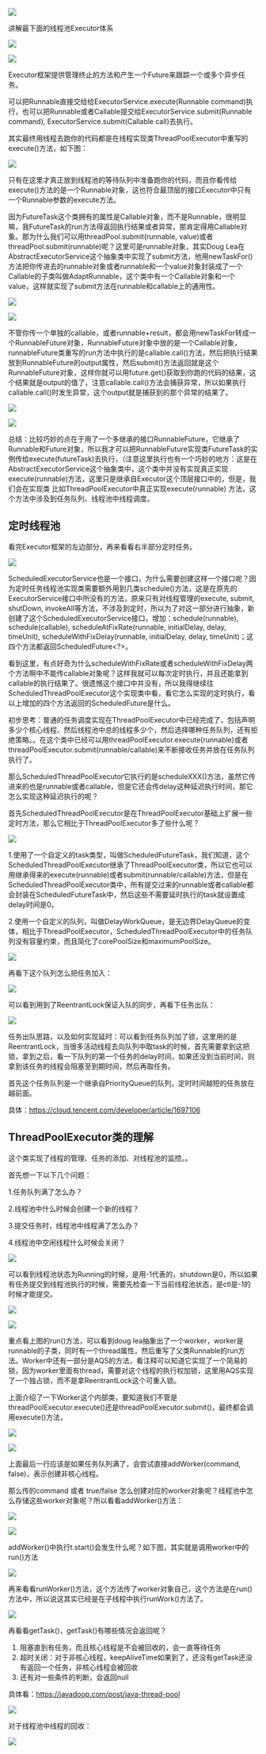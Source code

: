 ![](https://winterliublog.oss-cn-beijing.aliyuncs.com/notes/20211022151457.png)

讲解最下面的线程池Executor体系

![](https://winterliublog.oss-cn-beijing.aliyuncs.com/notes/20211020145104.png)

![](https://winterliublog.oss-cn-beijing.aliyuncs.com/notes/20211020145157.png)

Executor框架提供管理终止的方法和产生一个Future来跟踪一个或多个异步任务。

可以把Runnable直接交给给ExecutorService.execute(Runnable command)执行，也可以把Runnable或者Callable提交给ExecutorService.submit(Runnable command), ExecutorService.submit(Callable call)去执行。

其实最终用线程去跑你的代码都是在线程实现类ThreadPoolExecutor中重写的execute()方法，如下图：

![](https://winterliublog.oss-cn-beijing.aliyuncs.com/notes/20211020155647.png)

只有在这里才真正放到线程池的等待队列中准备跑你的代码，而且你看传给execute()方法的是一个Runnable对象，这也符合最顶层的接口Executor中只有一个Runnable参数的execute方法。

因为FutureTask这个类拥有的属性是Callable对象，而不是Runnable，很明显嘛，我FutureTask的run方法得返回执行结果或者异常，那肯定得用Callable对象。那为什么我们可以用threadPool.submit(runnable, value)或者threadPool.submit(runnable)呢？这里可是runnable对象，其实Doug Lea在AbstractExecutorService这个抽象类中实现了submit方法，他用newTaskFor()方法把你传进去的runnable对象或者runnable和一个value对象封装成了一个Callable的子类叫做AdaptRunnable，这个类中有一个Callable对象和一个value，这样就实现了submit方法在runnable和callable上的通用性。

![](https://winterliublog.oss-cn-beijing.aliyuncs.com/notes/20211025220916.png)



![](https://winterliublog.oss-cn-beijing.aliyuncs.com/notes/20211020163524.png)

不管你传一个单独的callable，或者runnable+result，都会用newTaskFor转成一个RunnableFuture对象，RunnableFuture对象中放的是一个Callable对象，runnableFuture类重写的run方法中执行的是callable.call()方法，然后把执行结果放到RunnableFuture的output属性，然后submit()方法返回就是这个RunnableFuture对象，这样你就可以用future.get()获取到你跑的代码的结果，这个结果就是output的值了，注意callable.call()方法会捕获异常，所以如果执行callable.call()时发生异常，这个output就是捕获到的那个异常的结果了。

![](https://winterliublog.oss-cn-beijing.aliyuncs.com/notes/20211026111155.png)



![](https://winterliublog.oss-cn-beijing.aliyuncs.com/notes/20211021102946.png)

总结：比较巧妙的点在于用了一个多继承的接口RunnableFuture，它继承了Runnable和Future对象，所以我才可以把RunnableFuture实现类FutureTask的实例传给execute(futureTask)去执行，（注意这里执行也有一个巧妙的地方：这是在AbstractExecutorService这个抽象类中，这个类中并没有实现真正实现execute(runnable)方法，这里只是继承自Executor这个顶层接口中的，但是，我们会在实现类 比如ThreadPoolExecutor中真正实现execute(runnable) 方法，这个方法中涉及到任务队列、线程池中线程调度。

## 定时线程池

看完Executor框架的左边部分，再来看看右半部分定时任务。

![](https://winterliublog.oss-cn-beijing.aliyuncs.com/notes/20211020145104.png)

ScheduledExecutorService也是一个接口，为什么需要创建这样一个接口呢？因为定时任务线程池实现类需要额外用到几类schedule()方法，这是在原先的ExecutorService接口中所没有的方法，原来只有对线程管理的execute, submit, shutDown, invokeAll等方法，不涉及到定时，所以为了对这一部分进行抽象，新创建了这个ScheduledExecutorService接口，增加：schedule(runnable), schedule(callable), scheduleAtFixRate(runnable, initialDelay, delay, timeUnit), scheduleWithFixDelay(runnable, initialDelay, delay, timeUnit)；这四个方法都返回ScheduledFuture<?>。

看到这里，有点好奇为什么scheduleWithFixRate或者scheduleWithFixDelay两个方法啊中不能传callable对象呢？这样我就可以每次定时执行，并且还能拿到callable的执行结果了。很遗憾这个接口中并没有，所以我得继续往ScheduledThreadPoolExecutor这个实现类中看，看它怎么实现的定时执行，看以上增加的四个方法返回的ScheduledFuture是什么。

初步思考：普通的任务调度实现在ThreadPoolExecutor中已经完成了，包括声明多少个核心线程、然后线程池中总的线程多少个，然后选择哪种任务队列，还有拒绝策略。。在这个类中已经可以用threadPoolExecutor.execute(runnable)或者threadPoolExecutor.submit(runnable/callable)来不断接收任务并放在任务队列执行了。

那么ScheduledThreadPoolExecutor它执行的是scheduleXXX()方法，虽然它传进来的也是runnable或者callable，但是它还会传delay这种延迟执行时间，那它怎么实现这种延迟执行的呢？

首先ScheduledThreadPoolExecutor是在ThreadPoolExecutor基础上扩展一些定时方法，那么它相比于ThreadPoolExecutor多了些什么呢？

![](https://winterliublog.oss-cn-beijing.aliyuncs.com/notes/20211022160100.png)

1.使用了一个自定义的task类型，叫做ScheduledFutureTask，我们知道，这个ScheduledThreadPoolExecutor继承了ThreadPoolExecutor类，所以它也可以用继承得来的execute(runnable)或者submit(runnable/callable)方法，但是在ScheduledThreadPoolExecutor类中，所有提交过来的runnable或者callable都会封装在ScheduledFutureTask中，然后这些不需要延时执行的task就设置成delay时间是0。

2.使用一个自定义的队列，叫做DelayWorkQueue，是无边界DelayQueue的变体，相比于ThreadPoolExecutor，ScheduledThreadPoolExecutor中的任务队列没有容量约束，而且简化了corePoolSize和maximumPoolSize。

![](https://winterliublog.oss-cn-beijing.aliyuncs.com/notes/20211022171106.png)

再看下这个队列怎么把任务加入：

![](https://winterliublog.oss-cn-beijing.aliyuncs.com/notes/image-20211022174907979.png)

可以看到用到了ReentrantLock保证入队的同步，再看下任务出队：

![](https://winterliublog.oss-cn-beijing.aliyuncs.com/notes/20211022181326.png)

任务出队思路，以及如何实现延时：可以看到任务队列加了锁，这里用的是ReentrantLock，当很多活动线程去向队列中取task的时候，首先需要拿到这把锁，拿到之后，看一下队列的第一个任务的delay时间，如果还没到当前时间，则拿到该任务的线程会阻塞至到期时间，然后再取任务。

首先这个任务队列是一个继承自PriorityQueue的队列，定时时间越短的任务放在越前面。

具体：https://cloud.tencent.com/developer/article/1697106



## ThreadPoolExecutor类的理解

这个类实现了线程的管理、任务的添加、对线程池的监控。。

首先想一下以下几个问题：

1.任务队列满了怎么办？

2.线程池中什么时候会创建一个新的线程？

3.提交任务时，线程池中线程满了怎么办？

4.线程池中空闲线程什么时候会关闭？

![](https://winterliublog.oss-cn-beijing.aliyuncs.com/notes/20211026154510.png)

可以看到线程池状态为Running的时候，是用-1代表的，shutdown是0，所以如果有任务提交到线程池执行的时候，需要先检查一下当前线程池状态，是ctl是-1的时候才能提交。

![](https://winterliublog.oss-cn-beijing.aliyuncs.com/notes/image-20211026155025187.png)



![](https://winterliublog.oss-cn-beijing.aliyuncs.com/notes/image-20211026161844030.png)

重点看上图的run()方法，可以看到doug lea抽象出了一个worker，worker是runnable的子类，同时有一个thread属性，然后重写了父类Runnable的run方法。Worker中还有一部分是AQS的方法，看注释可以知道它实现了一个简易的锁，因为worker里面有thread，需要对这个线程的执行权加锁，这里用AQS实现了一个独占锁，而不是拿ReentrantLock这个可重入锁。



上面介绍了一下Worker这个内部类，要知道我们不管是threadPoolExecutor.execute()还是threadPoolExecutor.submit()，最终都会调用execute()方法，

![](https://winterliublog.oss-cn-beijing.aliyuncs.com/notes/image-20211026163550388.png)

![](https://winterliublog.oss-cn-beijing.aliyuncs.com/notes/image-20211026165641947.png)

上面最后一行应该是如果任务队列满了，会尝试直接addWorker(command, false)，表示创建非核心线程。

那么传的command 或者 true/false 怎么创建对应的worker对象呢？线程池中怎么存储这些worker对象呢？所以看看addWorker()方法：

![](https://winterliublog.oss-cn-beijing.aliyuncs.com/notes/20211026174214.png)

![](https://winterliublog.oss-cn-beijing.aliyuncs.com/notes/image-20211026174921509.png)

addWorker()中执行t.start()会发生什么呢？如下图，其实就是调用worker中的run()方法

![](https://winterliublog.oss-cn-beijing.aliyuncs.com/notes/20211026180110.png)

再来看看runWorker()方法，这个方法传了worker对象自己，这个方法是在run()方法中，所以说这其实已经是在子线程中执行runWork()方法了。

![](https://winterliublog.oss-cn-beijing.aliyuncs.com/notes/20211026185444.png)

再看看getTask()，getTask()有哪些情况会返回呢？

1. 阻塞直到有任务，而且核心线程是不会被回收的，会一直等待任务
2. 超时关闭：对于非核心线程，keepAliveTime如果到了，还没有getTask还没有返回一个任务，非核心线程会被回收
3. 还有对一些条件的判断，会返回null

具体看：https://javadoop.com/post/java-thread-pool

![](https://winterliublog.oss-cn-beijing.aliyuncs.com/notes/image-20211026192958139.png)

对于线程池中线程的回收：

![](https://winterliublog.oss-cn-beijing.aliyuncs.com/notes/20211026195300.png)

